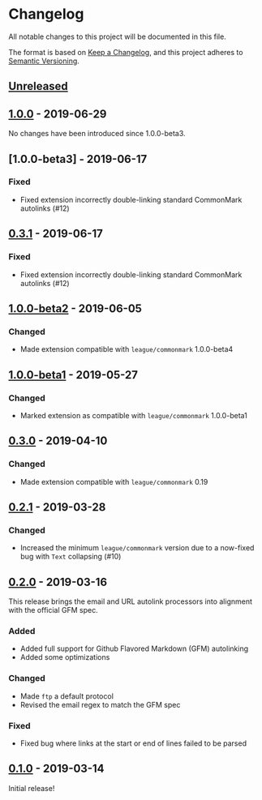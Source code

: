 # Changelog

All notable changes to this project will be documented in this file.

The format is based on [Keep a Changelog](https://keepachangelog.com/en/1.0.0/),
and this project adheres to [Semantic Versioning](https://semver.org/spec/v2.0.0.html).

## [Unreleased][unreleased]

## [1.0.0] - 2019-06-29

No changes have been introduced since 1.0.0-beta3.

## [1.0.0-beta3] - 2019-06-17

### Fixed

 - Fixed extension incorrectly double-linking standard CommonMark autolinks (#12)

## [0.3.1] - 2019-06-17

### Fixed

 - Fixed extension incorrectly double-linking standard CommonMark autolinks (#12)

## [1.0.0-beta2] - 2019-06-05

### Changed

 - Made extension compatible with `league/commonmark` 1.0.0-beta4

## [1.0.0-beta1] - 2019-05-27

### Changed

 - Marked extension as compatible with `league/commonmark` 1.0.0-beta1

## [0.3.0] - 2019-04-10

### Changed

 - Made extension compatible with `league/commonmark` 0.19

## [0.2.1] - 2019-03-28

### Changed

 - Increased the minimum `league/commonmark` version due to a now-fixed bug with `Text` collapsing (#10)

## [0.2.0] - 2019-03-16

This release brings the email and URL autolink processors into alignment with the official GFM spec.

### Added

 - Added full support for Github Flavored Markdown (GFM) autolinking
 - Added some optimizations

### Changed

 - Made `ftp` a default protocol
 - Revised the email regex to match the GFM spec

### Fixed

 - Fixed bug where links at the start or end of lines failed to be parsed

## [0.1.0] - 2019-03-14

Initial release!

[unreleased]: https://github.com/thephpleague/commonmark-ext-autolink/compare/v1.0.0...HEAD
[1.0.0]: https://github.com/thephpleague/commonmark-ext-autolink/compare/v1.0.0-beta3...v1.0.0
[1.0.0-beta2]: https://github.com/thephpleague/commonmark-ext-autolink/compare/v1.0.0-beta2...v1.0.0-beta3
[1.0.0-beta2]: https://github.com/thephpleague/commonmark-ext-autolink/compare/v1.0.0-beta1...v1.0.0-beta2
[1.0.0-beta1]: https://github.com/thephpleague/commonmark-ext-autolink/compare/v0.3.0...v1.0.0-beta1
[0.3.1]: https://github.com/thephpleague/commonmark-ext-autolink/compare/v0.3.0...v0.3.1
[0.3.0]: https://github.com/thephpleague/commonmark-ext-autolink/compare/v0.2.1...v0.3.0
[0.2.1]: https://github.com/thephpleague/commonmark-ext-autolink/compare/v0.2.0...v0.2.1
[0.2.0]: https://github.com/thephpleague/commonmark-ext-autolink/compare/v0.1.0...v0.2.0
[0.1.0]: https://github.com/thephpleague/commonmark-ext-autolink/commits/v0.1.0

